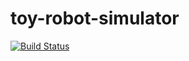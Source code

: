 # toy-robot-simulator

[![Build Status](https://travis-ci.com/harsilspatel/toy-robot-simulator.svg?token=yLgWGY7CNm621frWpHzZ&branch=master)](https://travis-ci.com/harsilspatel/toy-robot-simulator)

